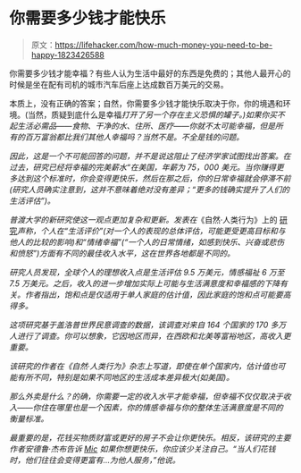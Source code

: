# 你需要多少钱才能快乐

> 原文：<https://lifehacker.com/how-much-money-you-need-to-be-happy-1823426588>

你需要多少钱才能幸福？有些人认为生活中最好的东西是免费的；其他人最开心的时候是坐在配有司机的城市汽车后座上达成数百万美元的交易。



本质上，没有正确的答案；自然，你需要多少钱才能快乐取决于你，你的境遇和环境。(当然，质疑到底什么是幸福*打开了另一个存在主义恐惧的罐子。)如果你买不起生活必需品——食物、干净的水、住所、医疗——你就不太可能幸福，但是所有的百万富翁都比我们其他人幸福吗？当然不是。不全是钱的问题。*

*因此，这是一个不可能回答的问题，并不是说这阻止了经济学家试图找出答案。在过去，研究已经将幸福的完美薪水“在美国，年薪为 75，000 美元。当你赚得更多达到这个标准时，你会变得更快乐，然后在那之后，你的日常幸福就会停滞不前(研究人员确实注意到，这并不意味着绝对没有差异；“更多的钱确实提升了人们的生活评估”)。*

*普渡大学的新研究使这一观点更加复杂和更新。发表在*《自然·人类行为》上的 [研究](https://www.eurekalert.org/pub_releases/2018-02/pu-mob021318.php)*声称，个人在“生活评价”(对一个人的表现的总体评估，可能更受更高目标和与他人的比较的影响)和“情绪幸福”(“一个人的日常情绪，如感到快乐、兴奋或悲伤和愤怒”)方面有不同的最佳收入水平，这在世界各地都是不同的。*

*研究人员发现，全球个人的理想收入点是生活评估 9.5 万美元，情感福祉 6 万至 7.5 万美元。之后，收入的进一步增加实际上可能与生活满意度和幸福感的下降有关。作者指出，饱和点是仅适用于单人家庭的估计值，因此家庭的饱和点可能要高得多。*

*这项研究基于盖洛普世界民意调查的数据，该调查对来自 164 个国家的 170 多万人进行了调查。你可以想象，它因地区而异，在西欧和北美等富裕地区，高收入更重要。*

*该研究的作者在《自然·人类行为》杂志上写道，即使在单个国家内，估计值也可能有所不同，特别是如果不同地区的生活成本差异极大(如美国)。*

*那么外卖是什么？的确，你需要一定的收入水平才能幸福，但幸福不仅仅取决于收入——你住在哪里也是一个因素，你的情感幸福与你的整体生活满意度是不同的衡量标准。*

*最重要的是，花钱买物质财富或更好的房子不会让你更快乐。相反，该研究的主要作者安德鲁·杰布告诉 [Mic](https://mic.com/articles/187963/happy-rich-how-much-money-secrets-of-happiness-in-the-world-pay-income-earn-richer-salary-life-satisfaction-evaluation-emotion-feeling#.RsOR6SIRg) 如果你想更快乐，你应该少关注自己。“当人们花钱时，他们往往会变得更富有...为他人服务，”他说。*